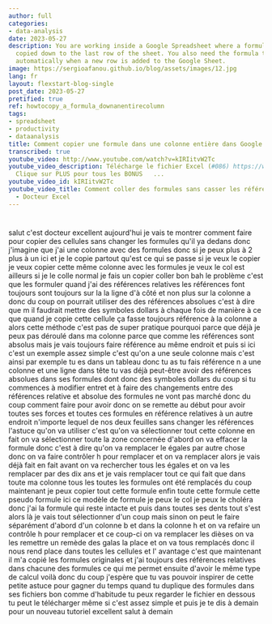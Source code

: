 ```yaml
---
author: full
categories:
- data-analysis
date: 2023-05-27
description: You are working inside a Google Spreadsheet where a formula needs to
  copied down to the last row of the sheet. You also need the formula to be added
  automatically when a new row is added to the Google Sheet.
image: https://sergioafanou.github.io/blog/assets/images/12.jpg
lang: fr
layout: flexstart-blog-single
post_date: 2023-05-27
pretified: true
ref: howtocopy_a_formula_downanentirecolumn
tags:
- spreadsheet
- productivity
- dataanalysis
title: Comment copier une formule dans une colonne entière dans Google Sheets
transcribed: true
youtube_video: http://www.youtube.com/watch?v=kIRIitvW2Tc
youtube_video_description: Télécharge le fichier Excel (#086) https://www.docteurexcel.com/bonus-youtube
  Clique sur PLUS pour tous les BONUS   ...
youtube_video_id: kIRIitvW2Tc
youtube_video_title: Comment coller des formules sans casser les références relatives?
  - Docteur Excel
---
```


# 

salut c'est docteur excellent
aujourd'hui je vais te montrer comment
faire pour copier des cellules sans
changer les formules qu'il ya dedans
donc j'imagine que j'ai une colonne avec
des formules donc si je peux plus à 2
plus à un ici et je le copie partout
qu'est ce qui se passe si je veux le
copier je veux copier cette même colonne
avec les formules je veux le col est
ailleurs si je le colle normal je fais
un copier coller bon bah le problème
c'est que les formuler quand j'ai des
références relatives les références font
toujours sont toujours sur la la ligne
d'à côté et non plus sur la colonne a
donc du coup on pourrait utiliser des
des références absolues
c'est à dire que m il faudrait mettre
des symboles dollars à chaque fois de
manière à ce que quand je copie cette
cellule ça fasse toujours référence à la
colonne a alors cette méthode c'est pas
de super pratique pourquoi parce que
déjà je peux pas déroulé dans ma colonne
parce que comme les références sont
absolus mais je vais toujours faire
référence au même endroit et puis si ici
c'est un exemple assez simple c'est
qu'on a une seule colonne mais c'est
ainsi par exemple tu es dans un tableau
donc tu as tu fais référence n a une
colonne et une ligne dans tête tu vas
déjà peut-être avoir des références
absolues dans ses formules dont donc des
symboles dollars du coup si tu commences
à modifier entret et à faire des
changements entre des références
relative et absolue des formules ne vont
pas marché donc du coup comment faire
pour avoir donc on se remette au début
pour avoir
toutes ses forces et toutes ces formules
en référence relatives à un autre
endroit n'importe lequel de nos deux
feuilles sans changer les références
l'astuce qu'on va utiliser c'est qu'on
va sélectionner tout cette colonne en
fait on va sélectionner toute la zone
concernée
d'abord on va effacer la formule donc
c'est à dire qu'on va remplacer le
égales par autre chose donc on va faire
contrôler h pour remplacer et on va
remplacer alors je vais déjà fait en
fait avant on va rechercher tous les
égales et on va les remplacer par des
dix ans et je vais remplacer tout ce qui
fait que dans toute ma colonne tous les
toutes les formules ont été remplacés du
coup maintenant je peux copier tout
cette formule enfin toute cette formule
cette pseudo formule ici
ce modèle de formule je peux le col je
peux le choléra donc j'ai la formule qui
reste intacte
et puis dans toutes ses dents tout s'est
alors là je vais tout sélectionner d'un
coup mais sinon on peut le faire
séparément
d'abord d'un colonne b et dans la
colonne h et on va refaire un contrôle h
pour remplacer et ce coup-ci on va
remplacer les dièses on va les remettre
un remède des galas la place et on va
tous remplacés donc il nous rend place
dans toutes les cellules et l' avantage
c'est que maintenant il m'a copié les
formules originales et j'ai toujours des
références relatives dans chacune des
formules ce qui me permet ensuite
d'avoir le même type de calcul voilà
donc du coup j'espère que tu vas pouvoir
inspirer de cette petite astuce pour
gagner du temps quand tu duplique des
formules dans ses fichiers
bon comme d'habitude tu peux regarder le
fichier en dessous tu peut le
télécharger même si c'est assez simple
et puis je te dis à demain pour un
nouveau tutoriel excellent salut à
demain